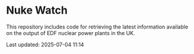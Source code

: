 # Nuke Watch

This repository includes code for retrieving the latest information available on the output of EDF nuclear power plants in the UK.

Last updated: 2025-07-04 11:14